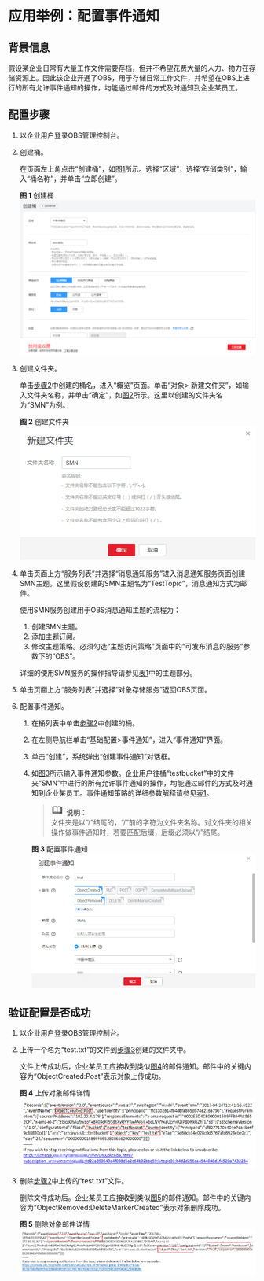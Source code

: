 # 应用举例：配置事件通知<a name="zh-cn_topic_0066088964"></a>

## 背景信息<a name="section65368539"></a>

假设某企业日常有大量工作文件需要存档，但并不希望花费大量的人力、物力在存储资源上。因此该企业开通了OBS，用于存储日常工作文件，并希望在OBS上进行的所有允许事件通知的操作，均能通过邮件的方式及时通知到企业某员工。

## 配置步骤<a name="section19136019185540"></a>

1.  以企业用户登录OBS管理控制台。
2.  <a name="li29947515"></a>创建桶。

    在页面左上角点击“创建桶”，如[图1](#fig35806698194939)所示。选择“区域”，选择“存储类别”，输入“桶名称”，并单击“立即创建”。

    **图 1**  创建桶<a name="fig35806698194939"></a>  
    ![](figures/创建桶.png "创建桶")

3.  <a name="li44157757145057"></a>创建文件夹。

    单击[步骤2](#li29947515)中创建的桶名，进入“概览”页面。单击“对象\> 新建文件夹”，如输入文件夹名称，并单击“确定”，如[图2](#fig28070790193136)所示。这里以创建的文件夹名为“SMN”为例。

    **图 2**  创建文件夹<a name="fig28070790193136"></a>  
    ![](figures/创建文件夹.png "创建文件夹")

4.  单击页面上方“服务列表”并选择“消息通知服务”进入消息通知服务页面创建SMN主题。这里假设创建的SMN主题名为“TestTopic”，消息通知方式为邮件。

    使用SMN服务创建用于OBS消息通知主题的流程为：

    1.  创建SMN主题。
    2.  添加主题订阅。
    3.  修改主题策略。必须勾选“主题访问策略”页面中的“可发布消息的服务”参数下的“OBS”。

    详细的使用SMN服务的操作指导请参见[表1](配置事件通知.md#aobs_console_0039_mmccppss_table01)中的主题部分。

5.  单击页面上方“服务列表”并选择“对象存储服务”返回OBS页面。
6.  配置事件通知。
    1.  在桶列表中单击[步骤2](#li29947515)中创建的桶。
    2.  在左侧导航栏单击“基础配置\>事件通知”，进入“事件通知”界面。
    3.  单击“创建”，系统弹出“创建事件通知”对话框。
    4.  如[图3](#fig377201314360)所示输入事件通知参数。企业用户往桶“testbucket”中的文件夹“SMN”中进行的所有允许事件通知的操作，均能通过邮件的方式及时通知到企业某员工。事件通知策略的详细参数解释请参见[表1](配置事件通知.md#aobs_console_0039_mmccppss_table01)。

        >![](public_sys-resources/icon-note.gif) **说明：**   
        >文件夹是以“/”结尾的，“/”前的字符为文件夹名称。对文件夹的相关操作做事件通知时，若要匹配后缀，后缀必须以“/”结尾。  

        **图 3**  配置事件通知<a name="fig377201314360"></a>  
        ![](figures/配置事件通知.png "配置事件通知")



## 验证配置是否成功<a name="section3070136715325"></a>

1.  以企业用户登录OBS管理控制台。
2.  <a name="li38214839153354"></a>上传一个名为“test.txt”的文件到[步骤3](#li44157757145057)创建的文件夹中。

    文件上传成功后，企业某员工应接收到类似[图4](#fig1183879515218)的邮件通知。邮件中的关键内容为“ObjectCreated:Post”表示对象上传成功。

    **图 4**  上传对象邮件详情<a name="fig1183879515218"></a>  
    ![](figures/上传对象邮件详情.png "上传对象邮件详情")

3.  删除[步骤2](#li38214839153354)中上传的“test.txt”文件。

    删除文件成功后。企业某员工应接收到类似[图5](#fig36929030152112)的邮件通知。邮件中的关键内容为“ObjectRemoved:DeleteMarkerCreated”表示对象删除成功。

    **图 5**  删除对象邮件详情<a name="fig36929030152112"></a>  
    ![](figures/删除对象邮件详情.png "删除对象邮件详情")


